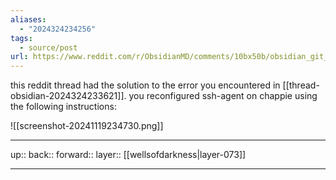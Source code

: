 ```yaml
---
aliases:
  - "2024324234256"
tags:
  - source/post
url: https://www.reddit.com/r/ObsidianMD/comments/10bx50b/obsidian_git_ssh_are_they_incompatible/
---
```

this reddit thread had the solution to the error you encountered in [[thread-obsidian-2024324233621]]. you reconfigured ssh-agent on chappie using the following instructions:

![[screenshot-20241119234730.png]]


***

up:: 
back:: 
forward:: 
layer:: [[wellsofdarkness|layer-073]]

***
